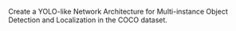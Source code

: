 Create a YOLO-like Network Architecture for Multi-instance Object Detection and Localization in the COCO dataset.
